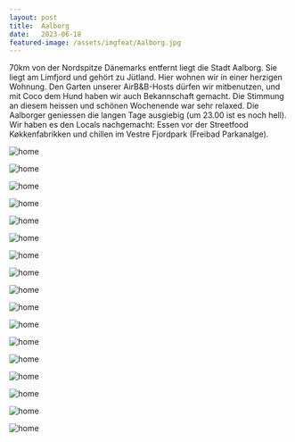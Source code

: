 ```yaml
---
layout: post
title:  Aalborg
date:   2023-06-18
featured-image: /assets/imgfeat/Aalborg.jpg
---
```


70km von der Nordspitze Dänemarks entfernt liegt die Stadt Aalborg. Sie liegt am Limfjord und gehört zu Jütland. Hier wohnen wir in einer herzigen Wohnung.
Den Garten unserer AirB&B-Hosts dürfen wir mitbenutzen, und mit Coco dem Hund haben wir auch Bekannschaft gemacht.
Die Stimmung an diesem heissen und schönen Wochenende war sehr relaxed. Die Aalborger geniessen die langen Tage ausgiebig (um 23.00 ist es noch hell).
Wir haben es den Locals nachgemacht: Essen vor der Streetfood Køkkenfabrikken und chillen im Vestre Fjordpark (Freibad Parkanalge).

![home]({{site.baseurl}}/assets/img/41_Aalborg/Aalborg_TB.jpg)

![home]({{site.baseurl}}/assets/img/41_Aalborg/Aalborg_03.jpg)

![home]({{site.baseurl}}/assets/img/41_Aalborg/Aalborg_04.jpg)

![home]({{site.baseurl}}/assets/img/41_Aalborg/Vestby1.jpg)

![home]({{site.baseurl}}/assets/img/41_Aalborg/Vestby3.jpg)

![home]({{site.baseurl}}/assets/img/41_Aalborg/Vestby4.jpg)

![home]({{site.baseurl}}/assets/img/41_Aalborg/Vestby5.jpg)

![home]({{site.baseurl}}/assets/img/41_Aalborg/coco3.jpg)

![home]({{site.baseurl}}/assets/img/41_Aalborg/Vestby7.jpg)

![home]({{site.baseurl}}/assets/img/41_Aalborg/Hafen.jpg)

![home]({{site.baseurl}}/assets/img/41_Aalborg/Krabben.jpg)

![home]({{site.baseurl}}/assets/img/41_Aalborg/fijordpark1.jpg)

![home]({{site.baseurl}}/assets/img/41_Aalborg/fijordpark2.jpg)

![home]({{site.baseurl}}/assets/img/41_Aalborg/fijordpark4.jpg)

![home]({{site.baseurl}}/assets/img/41_Aalborg/Eagle.jpg)

![home]({{site.baseurl}}/assets/img/41_Aalborg/Altstadt1.jpg)

![home]({{site.baseurl}}/assets/img/41_Aalborg/Altstadt2.jpg)


